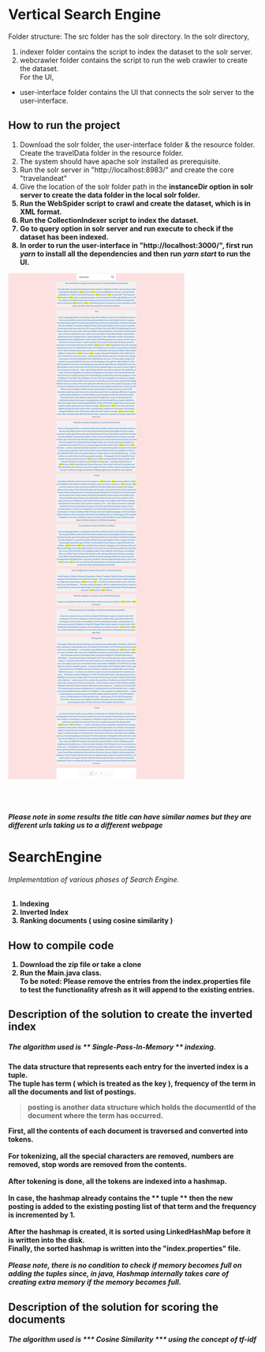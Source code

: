 # Vertical Search Engine

Folder structure:
The src folder has the solr directory. In the solr directory,
1. indexer folder contains the script to index the dataset to the solr server.
2. webcrawler folder contains the script to run the web crawler to create the dataset.
<br>For the UI,
- user-interface folder contains the UI that connects the solr server to the user-interface.

## How to run the project
1. Download the solr folder, the user-interface folder & the resource folder. Create the travelData folder in the resource folder.
2. The system should have  apache solr installed as prerequisite.
3. Run the solr server in "http://localhost:8983/" and create the core "travelandeat"
4. Give the location of the solr folder path in the <b>instanceDir<b> option in solr server to create the data folder in the local solr folder.
5. Run the WebSpider script to crawl and create the dataset, which is in XML format.
6. Run the CollectionIndexer script to index the dataset.
7. Go to query option in solr server and run execute to check if the dataset has been indexed.
8. In order to run the user-interface in "http://localhost:3000/", first run <i>yarn</i> to install all the dependencies and 
then run <i>yarn start</i> to run the UI.

![Result Image1](/images/tourism.png)
<br>
<br>
<br>
<br>

***Please note in some results the title can have similar names but they are different urls taking us to a different webpage***


# SearchEngine
###### Implementation of various phases of Search Engine.
1. Indexing
2. Inverted Index
3. Ranking documents ( using cosine similarity )

## How to compile code
1. Download the zip file or take a clone <br>
2. Run the Main.java class. <br>
To be noted: Please remove the entries from the index.properties file to test the functionality afresh as it will append to the existing entries.<br>

## Description of the solution to create the inverted index
##### The algorithm used is ** Single-Pass-In-Memory ** indexing. 
The data structure that represents each entry for the inverted index is a tuple.<br>
The tuple has term ( which is treated as the key ), frequency of the term in all the documents and list of postings.<br>
> posting is another data structure which holds the documentId of the document where the term has occurred.

First, all the contents of each document is traversed and converted into tokens.<br><br>
For tokenizing, all the special characters are removed, numbers are removed, stop words are removed from the contents. <br><br>
After tokening is done, all the tokens are indexed into a hashmap.<br><br>
In case, the hashmap already contains the ** tuple ** then the new posting is added to the existing posting list of that term and the frequency is incremented by 1. <br><br>
After the hashmap is created, it is sorted using LinkedHashMap before it is written into the disk. <br>
Finally, the sorted hashmap is written into the "index.properties" file. <br><br>
***Please note, there is no condition to check if memory becomes full on adding the tuples since, in java, Hashmap internally takes care of creating extra memory if the memory becomes full.***

## Description of the solution for scoring the documents
##### The algorithm used is *** Cosine Similarity *** using the concept of tf-idf



